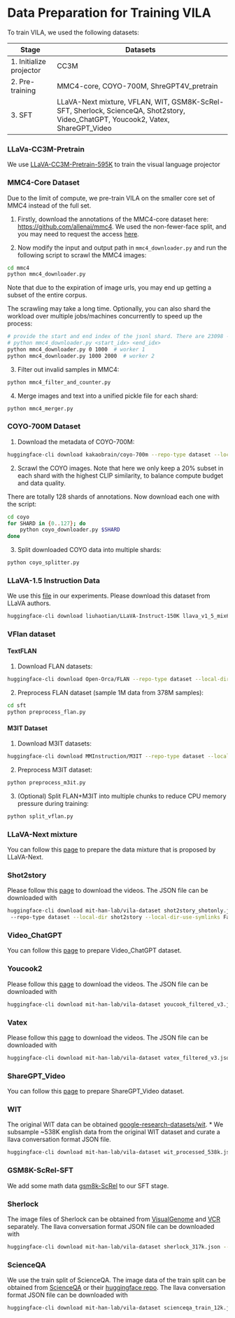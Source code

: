 # Data Preparation for Training VILA

To train VILA, we used the following datasets:

| Stage                   | Datasets                                                                         |
| ----------------------- | -------------------------------------------------------------------------------- |
| 1. Initialize projector | CC3M                                                                             |
| 2. Pre-training         | MMC4-core, COYO-700M, ShreGPT4V_pretrain                                                      |
| 3. SFT                  | LLaVA-Next mixture, VFLAN, WIT, GSM8K-ScRel-SFT, Sherlock, ScienceQA, Shot2story, Video_ChatGPT, Youcook2, Vatex, ShareGPT_Video |




### LLaVa-CC3M-Pretrain

We use [LLaVA-CC3M-Pretrain-595K](https://huggingface.co/datasets/liuhaotian/LLaVA-CC3M-Pretrain-595K/blob/main/chat.json) to train the visual language projector

### MMC4-Core Dataset

Due to the limit of compute, we pre-train VILA on the smaller core set of MMC4 instead of the full set.

1. Firstly, download the annotations of the MMC4-core dataset here: https://github.com/allenai/mmc4. We used the non-fewer-face split, and you may need to request the access [here](https://forms.gle/VYtcNY8aYaUANK9f8).

2. Now modify the input and output path in `mmc4_downloader.py` and run the following script to scrawl the MMC4 images:

```bash
cd mmc4
python mmc4_downloader.py
```

Note that due to the expiration of image urls, you may end up getting a subset of the entire corpus.

The scrawling may take a long time. Optionally, you can also shard the workload over multiple jobs/machines concurrently to speed up the process:

```bash
# provide the start and end index of the jsonl shard. There are 23098 - 14 shards totally
# python mmc4_downloader.py <start_idx> <end_idx>
python mmc4_downloader.py 0 1000  # worker 1
python mmc4_downloader.py 1000 2000  # worker 2
```

3. Filter out invalid samples in MMC4:

```bash
python mmc4_filter_and_counter.py
```

4. Merge images and text into a unified pickle file for each shard:

```bash
python mmc4_merger.py
```

### COYO-700M Dataset

1. Download the metadata of COYO-700M:

```bash
huggingface-cli download kakaobrain/coyo-700m --repo-type dataset --local-dir coyo-700m --local-dir-use-symlinks False
```

2. Scrawl the COYO images. Note that here we only keep a 20% subset in each shard with the highest CLIP similarity, to balance compute budget and data quality.

There are totally 128 shards of annotations. Now download each one with the script:

```bash
cd coyo
for SHARD in {0..127}; do
    python coyo_downloader.py $SHARD
done
```

3. Split downloaded COYO data into multiple shards:

```bash
python coyo_splitter.py
```

### LLaVA-1.5 Instruction Data

We use this [file](https://huggingface.co/datasets/liuhaotian/LLaVA-Instruct-150K/blob/main/llava_v1_5_mix665k.json) in our experiments. Please download this dataset from LLaVA authors.

```bash
huggingface-cli download liuhaotian/LLaVA-Instruct-150K llava_v1_5_mix665k.json --repo-type dataset
```

### VFlan dataset

#### TextFLAN

1. Download FLAN datasets:

```bash
huggingface-cli download Open-Orca/FLAN --repo-type dataset --local-dir FLAN --local-dir-use-symlinks False
```

2. Preprocess FLAN dataset (sample 1M data from 378M samples):

```bash
cd sft
python preprocess_flan.py
```

#### M3IT Dataset

1. Download M3IT datasets:

```bash
huggingface-cli download MMInstruction/M3IT --repo-type dataset --local-dir M3IT --local-dir-use-symlinks False
```

2. Preprocess M3IT dataset:

```bash
python preprocess_m3it.py
```

3. (Optional) Split FLAN+M3IT into multiple chunks to reduce CPU memory pressure during training:

```bash
python split_vflan.py
```

### LLaVA-Next mixture

You can follow this [page](https://github.com/OpenGVLab/InternVL/tree/main/internvl_chat#prepare-training-datasets) to prepare the data mixture that is proposed by LLaVA-Next.

### Shot2story

Please follow this [page](https://github.com/bytedance/Shot2Story/blob/master/DATA.md) to download the videos. The JSON file can be downloaded with

```bash
huggingface-cli download mit-han-lab/vila-dataset shot2story_shotonly.json
 --repo-type dataset --local-dir shot2story --local-dir-use-symlinks False
```


### Video_ChatGPT

You can follow this [page](https://github.com/mbzuai-oryx/Video-ChatGPT/blob/main/README.md#video-instruction-dataset-open_file_folder) to prepare Video_ChatGPT dataset.

### Youcook2

Please follow this [page](http://youcook2.eecs.umich.edu/) to download the videos. The JSON file can be downloaded with

```bash
huggingface-cli download mit-han-lab/vila-dataset youcook_filtered_v3.json --repo-type dataset --local-dir youcook2 --local-dir-use-symlinks False
```

### Vatex

Please follow this [page](https://eric-xw.github.io/vatex-website/download.html) to download the videos. The JSON file can be downloaded with

```bash
huggingface-cli download mit-han-lab/vila-dataset vatex_filtered_v3.json --repo-type dataset --local-dir vatex --local-dir-use-symlinks False
```

### ShareGPT_Video

You can follow this [page](https://huggingface.co/datasets/ShareGPTVideo/train_video_and_instruction) to prepare ShareGPT_Video dataset.

### WIT

The original WIT data can be obtained [google-research-datasets/wit](https://github.com/google-research-datasets/wit/tree/main). \* We subsample ~538K english data from the original WIT dataset and curate a llava conversation format JSON file.

```bash
huggingface-cli download mit-han-lab/vila-dataset wit_processed_538k.json --repo-type dataset --local-dir WIT --local-dir-use-symlinks False
```

### GSM8K-ScRel-SFT

We add some math data [gsm8k-ScRel](https://github.com/OFA-Sys/gsm8k-ScRel/blob/main/data/train_use.jsonl) to our SFT stage.

### Sherlock

The image files of Sherlock can be obtained from [VisualGenome](https://visualgenome.org/api/v0/api_home.html) and [VCR](https://visualcommonsense.com/download/) separately. The llava conversation format JSON file can be downloaded with

```bash
huggingface-cli download mit-han-lab/vila-dataset sherlock_317k.json --repo-type dataset --local-dir sherlock --local-dir-use-symlinks False
```

### ScienceQA 

We use the train split of ScienceQA. The image data of the train split can be obtained from [ScienceQA](https://huggingface.co/datasets/derek-thomas/ScienceQA) or their [huggingface repo](https://huggingface.co/datasets/derek-thomas/ScienceQA). The llava conversation format JSON file can be downloaded with

```bash
huggingface-cli download mit-han-lab/vila-dataset scienceqa_train_12k.json --repo-type dataset --local-dir scienceqa --local-dir-use-symlinks False
```
